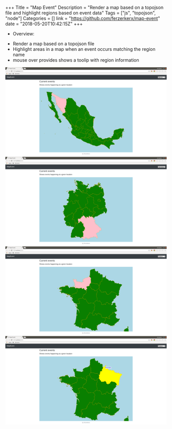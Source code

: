 +++
Title = "Map Event"
Description = "Render a map based on a topojson file and highlight regions based on event data"
Tags = ["js", "topojson", "node"]
Categories = []
link = "https://github.com/ferzerkerx/map-event"
date = "2018-05-20T10:42:15Z"
+++

+ Overview:
 - Render a map based on a topojson file
 - Highlight areas in a map when an event occurs matching the region name
 - mouse over provides shows a toolip with region information

<img src="https://raw.githubusercontent.com/ferzerkerx/map-event/master/screenshots/mx.png" class="project-img img-responsive"/>
<img src="https://raw.githubusercontent.com/ferzerkerx/map-event/master/screenshots/de.png" class="project-img img-responsive"/>
<img src="https://raw.githubusercontent.com/ferzerkerx/map-event/master/screenshots/fr.png" class="project-img img-responsive"/>
<img src="https://raw.githubusercontent.com/ferzerkerx/map-event/master/screenshots/fr2.png" class="project-img img-responsive"/>

